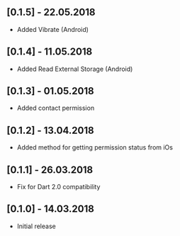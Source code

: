 ## [0.1.5] - 22.05.2018
* Added Vibrate (Android)

## [0.1.4] - 11.05.2018
* Added Read External Storage (Android)

## [0.1.3] - 01.05.2018
* Added contact permission

## [0.1.2] - 13.04.2018
* Added method for getting permission status from iOs

## [0.1.1] - 26.03.2018

* Fix for Dart 2.0 compatibility

## [0.1.0] - 14.03.2018

* Initial release
